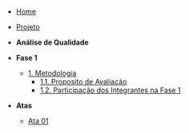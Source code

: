 <!-- docs/_sidebar.md -->

- [Home](README.md)

- [Projeto](Projeto/Projeto.md)

- **Análise de Qualidade**

- **Fase 1**
  - [1. Metodologia](fase1/metodologia.md)
    - [1.1. Proposito de Avaliação](fase1/propositoDeAvaliacao.md)
    - [1.2. Participação dos Integrantes na Fase 1 ](fase1/partIntegrantesFase1.md)

- **Atas**
  - [Ata 01](atas/ata1.md)












